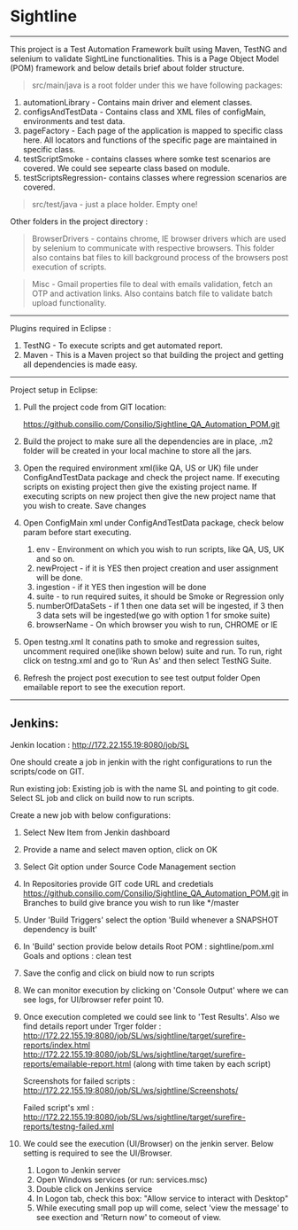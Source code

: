 # Sightline
---------------------------------------------------------------------------------------------------
This project is a Test Automation Framework built using Maven, TestNG and selenium to validate SightLine functionalities.
This is a Page Object Model (POM) framework and below details brief about folder structure.
> src/main/java is a root folder under this we have following packages:
  1. automationLibrary - Contains main driver and element classes.
  2. configsAndTestData - Contains class and XML files of configMain, environments and test data.
  3. pageFactory - Each page of the application is mapped to specific class here. All locators and functions of the specific page are    	maintained in specific class.
  4. testScriptSmoke - contains classes where somke test scenarios are covered. We could see sepearte class based on module.
  5. testScriptsRegression- contains classes where regression scenarios are covered.

> src/test/java - just a place holder. Empty one!

Other folders in the project directory :
> BrowserDrivers - contains chrome, IE browser drivers which are used by selenium to communicate with respective browsers.
                   This folder also contains bat files to kill background process of the browsers post execution of scripts.

> Misc -  Gmail properties file to deal with emails validation, fetch an OTP and activation links.
          Also contains batch file to validate batch upload functionality.
	  
  
---------------------------------------------------------------------------------------------------
Plugins required in Eclipse :
1. TestNG -  To execute scripts and get automated report. 
2. Maven  - This is a Maven project so that building the project and getting all dependencies is made easy.
---------------------------------------------------------------------------------------------------
Project setup in Eclipse:

1. Pull the project code from GIT location:

   https://github.consilio.com/Consilio/Sightline_QA_Automation_POM.git


2. Build the project to make sure all the dependencies are in place, .m2 folder will be created in your local machine to store all the jars.

3. Open the required environment xml(like QA, US or UK) file under ConfigAndTestData package and check the project name.
   If executing scripts on existing project then give the existing project name.
   If executing scripts on new project then give the new project name that you wish to create.
   Save changes

4. Open ConfigMain xml under ConfigAndTestData package, check below param before start executing.
	1. env - Environment on which you wish to run scripts, like QA, US, UK and so on.
	2. newProject - if it is YES then project creation and user assignment will be done. 
	3. ingestion - if it YES then ingestion will be done
	4. suite - to run required suites, it should be Smoke or Regression only 
	5. numberOfDataSets -  if 1 then one data set will be ingested, if 3 then 3 data sets will be ingested(we                                                go with option 1 for smoke suite)
	6. browserName - On which browser you wish to run, CHROME or IE
	
5. Open testng.xml 
	It conatins path to smoke and regression suites, uncomment required one(like shown below) suite and run. To run, right click on 	testng.xml and go to 'Run As' and then select TestNG Suite.
	
	<suite-file path="./smokeSuite.xml"/>

	<!-- <suite-file path="./regressionSuite.xml" /> -->

6. Refresh the project post execution to see test output folder
   Open emailable report to see the execution report.
---------------------------------------------------------------------------------------------------
Jenkins: 
---------------------------------------------------------------------------------------------------
Jenkin location :
http://172.22.155.19:8080/job/SL

One should create a job in jenkin with the right configurations to run the scripts/code on GIT.

Run existing job:
Existing job is with the name SL and pointing to git code. Select SL job and click on build now to run scripts.

Create a new job with below configurations:
1. Select New Item from Jenkin dashboard 
2. Provide a name and select maven option, click on OK
3. Select Git option under Source Code Management section 
4. In Repositories provide GIT code URL and credetials 
https://github.consilio.com/Consilio/Sightline_QA_Automation_POM.git
in 	Branches to build give brance you wish to run like */master

5. Under 'Build Triggers' select the option 'Build whenever a SNAPSHOT dependency is built'
6. In 'Build' section provide below details
Root POM : sightline/pom.xml
Goals and options : clean test

7. Save the config and click on biuld now to run scripts 

8. We can monitor execution by clicking on 'Console Output' where we can see logs, for UI/browser refer point 10.

9. Once execution completed we could see link to 'Test Results'.
   Also we find details report under Trger folder :
   http://172.22.155.19:8080/job/SL/ws/sightline/target/surefire-reports/index.html
   http://172.22.155.19:8080/job/SL/ws/sightline/target/surefire-reports/emailable-report.html (along with time taken by each script)
   
   Screenshots for failed scripts : http://172.22.155.19:8080/job/SL/ws/sightline/Screenshots/
   
   Failed script's xml : 
   http://172.22.155.19:8080/job/SL/ws/sightline/target/surefire-reports/testng-failed.xml

10. We could see the execution (UI/Browser) on the jenkin server. Below setting is required to see the UI/Browser.
	1. Logon to Jenkin server
	2. Open Windows services (or run: services.msc)
	3. Double click on Jenkins service
	4. In Logon tab, check this box: "Allow service to interact with Desktop"
	5. While executing small pop up will come, select 'view the message' to see exection and 'Return now' 
	   to comeout of view.



